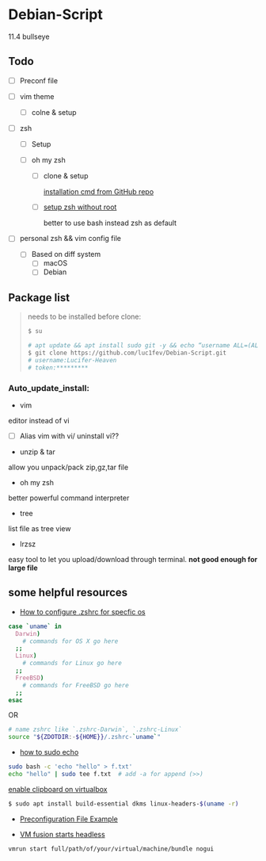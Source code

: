 # Debian-Script
11.4 bullseye

## Todo

- [ ] Preconf file

- [ ] vim theme

  - [ ] colne & setup

- [ ] zsh

  - [ ] Setup

  - [ ] oh my zsh

    - [ ] clone & setup

       [installation cmd from GitHub  repo](https://github.com/ohmyzsh/ohmyzsh#basic-installation)

    - [ ] [setup zsh without root](https://stackoverflow.com/questions/15293406/install-zsh-without-root-access)

      better to use bash instead zsh as default

- [ ] personal zsh && vim config file

  - [ ] Based on diff system
    - [ ] macOS
    - [ ] Debian

## Package list

> needs to be installed before clone:
>
> ```bash
> $ su
>
> # apt update && apt install sudo git -y && echo “username ALL=(ALL) NOPASSWD:ALL” >> /etc/sudoers && exit
> $ git clone https://github.com/luc1fev/Debian-Script.git
> # username:Lucifer-Heaven
> # token:*********
> ```
>

### Auto_update_install:

- vim

editor instead of vi

- [ ] Alias vim with vi/ uninstall vi??

- unzip & tar

allow you unpack/pack zip,gz,tar file

- oh my zsh

better powerful command interpreter

- tree

list file as tree view

- lrzsz

easy tool to let you upload/download through terminal. **not good enough for large file**

## some helpful resources

- [How to configure .zshrc for specfic os](https://unix.stackexchange.com/questions/252166/how-to-configure-zshrc-for-specfic-os)

```bash
case `uname` in
  Darwin)
    # commands for OS X go here
  ;;
  Linux)
    # commands for Linux go here
  ;;
  FreeBSD)
    # commands for FreeBSD go here
  ;;
esac
```
OR

```bash
# name zshrc like `.zshrc-Darwin`, `.zshrc-Linux`
source "${ZDOTDIR:-${HOME}}/.zshrc-`uname`"
```

- [how to sudo echo](https://askubuntu.com/questions/103643/cannot-echo-hello-x-txt-even-with-sudo)

```bash
sudo bash -c 'echo "hello" > f.txt'
echo "hello" | sudo tee f.txt  # add -a for append (>>)
```

[enable clipboard on virtualbox](https://linuxhint.com/enable-copy-paste-virtualbox-host/)
```bash
$ sudo apt install build-essential dkms linux-headers-$(uname -r)
```

- [Preconfiguration File Example](https://www.debian.org/releases/sarge/i386/apcs01.html.en)

- [VM fusion starts headless](https://stackoverflow.com/questions/62023721/is-it-possible-to-power-on-a-vmware-fusion-virtual-machine-without-opening-the-v)

```bash
vmrun start full/path/of/your/virtual/machine/bundle nogui
```
